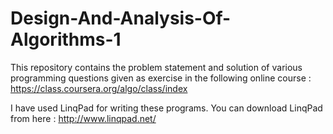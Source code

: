 Design-And-Analysis-Of-Algorithms-1
===================================

This repository contains the problem statement and solution of various programming questions given as exercise in the following online course : https://class.coursera.org/algo/class/index

I have used LinqPad for writing these programs. You can download LinqPad from here : http://www.linqpad.net/